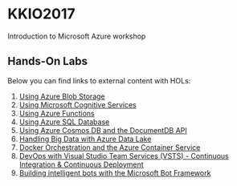 # KKIO2017
Introduction to Microsoft Azure workshop
## Hands-On Labs
Below you can find links to external content with HOLs:
1. [Using Azure Blob Storage](https://github.com/MSRConnections/Azure-training-course/blob/master/Content/Storage/Azure%20Storage%20HOL.md)
2. [Using Microsoft Cognitive Services](https://github.com/MSRConnections/Azure-training-course/blob/master/Content/Cognitive%20Services/Azure%20Storage%20and%20Cognitive%20Services%20HOL%20(MVC).md)
3. [Using Azure Functions](https://github.com/Microsoft/TechnicalCommunityContent/blob/master/Cloud%20Computing/Azure%20Functions/Session%202%20-%20Hands%20On/Azure%20Functions%20HOL%20(C%23).md)
4. [Using Azure SQL Database](https://github.com/Microsoft/TechnicalCommunityContent/blob/master/Data/Azure%20SQL%20Database/Session%202%20-%20Hands%20On/readme.md)
5. [Using Azure Cosmos DB and the DocumentDB API](https://github.com/Microsoft/TechnicalCommunityContent/blob/master/Data/Azure%20DocumentDB/Session%202%20-%20Hands%20On/readme.md)
6. [Handling Big Data with Azure Data Lake](https://github.com/MSRConnections/Azure-training-course/blob/master/Content/Data%20Lake/Azure%20Data%20Lake%20HOL.md)
7. [Docker Orchestration and the Azure Container Service](https://github.com/Microsoft/TechnicalCommunityContent/blob/cbb0db2b80c9ade78a6fd047c45d08edd4e0b304/Open%20Dev%20Framework/Docker/Session%203%20-%20Hands%20On/readme.md)
8. [DevOps with Visual Studio Team Services (VSTS) - Continuous Integration & Continuous Deployment](https://github.com/Microsoft/TechnicalCommunityContent/blob/master/DevOps/DevOps/Session%203%20-%20Practical%20DevOps/HOL%203.2%20-%20VotingApp%20Full%20Continuous%20Integration%20Deployment/HOL%203.2.md)
9. [Building intelligent bots with the Microsoft Bot Framework](https://github.com/MSRConnections/Azure-training-course/blob/master/Content/Bots/Microsoft%20Bot%20Framework%20HOL.md)
